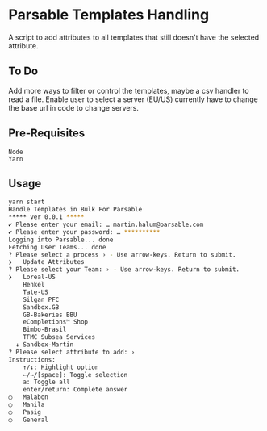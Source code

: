 # Parsable Templates Handling

A script to add attributes to all templates that still doesn't have the selected attribute.

## To Do

Add more ways to filter or control the templates, maybe a csv handler to read a file. Enable user to select a server (EU/US) currently have to change the base url in code to change servers.

## Pre-Requisites
```
Node
Yarn
```

## Usage
```bash
yarn start
Handle Templates in Bulk For Parsable
***** ver 0.0.1 *****
✔ Please enter your email: … martin.halum@parsable.com
✔ Please enter your password: … **********
Logging into Parsable... done
Fetching User Teams... done
? Please select a process › - Use arrow-keys. Return to submit.
❯   Update Attributes
? Please select your Team: › - Use arrow-keys. Return to submit.
❯   Loreal-US
    Henkel
    Tate-US
    Silgan PFC
    Sandbox.GB
    GB-Bakeries BBU
    eCompletions™ Shop
    Bimbo-Brasil
    TFMC Subsea Services
  ↓ Sandbox-Martin
? Please select attribute to add: › 
Instructions:
    ↑/↓: Highlight option
    ←/→/[space]: Toggle selection
    a: Toggle all
    enter/return: Complete answer
◯   Malabon
◯   Manila
◯   Pasig
◯   General
```